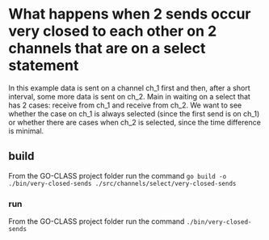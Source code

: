 # What happens when 2 sends occur very closed to each other on 2 channels that are on a select statement

In this example data is sent on a channel ch_1 first and then, after a short interval, some more data is sent on ch_2.
Main in waiting on a select that has 2 cases: receive from ch_1 and receive from ch_2.
We want to see whether the case on ch_1 is always selected (since the first send is on ch_1) or whether there are cases when ch_2 is selected, since the time difference is minimal.

## build

From the GO-CLASS project folder run the command
`go build -o ./bin/very-closed-sends ./src/channels/select/very-closed-sends`

### run

From the GO-CLASS project folder run the command
`./bin/very-closed-sends`
